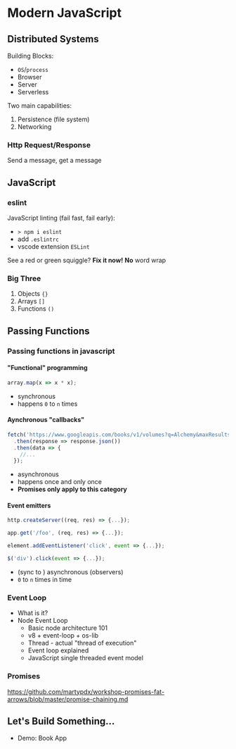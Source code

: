 Modern JavaScript
===


## Distributed Systems

Building Blocks:
* `OS`/`process`
* Browser
* Server
* Serverless

Two main capabilities:
1. Persistence (file system)
2. Networking

### Http Request/Response

Send a message, get a message

## JavaScript

### eslint

JavaScript linting (fail fast, fail early):
* `> npm i eslint`
* add `.eslintrc`
* vscode extension `ESLint`

See a red or green squiggle? **Fix it now!**
**No** word wrap

### Big Three

1. Objects `{}`
2. Arrays `[]`
3. Functions `()`

## Passing Functions

### Passing functions in javascript

#### "Functional" programming

```js
array.map(x => x * x);
```

* synchronous 
* happens `0` to `n` times

#### Aynchronous "callbacks"

```js
fetch('https://www.googleapis.com/books/v1/volumes?q=Alchemy&maxResults=40&startIndex=1')
  .then(response => response.json())
  .then(data => {
    //...
  });
```

* asynchronous 
* happens once and only once
* __Promises only apply to this category__

#### Event emitters

```js
http.createServer((req, res) => {...});

app.get('/foo', (req, res) => {...});

element.addEventListener('click', event => {...});

$('div').click(event => {...});
```

* (sync to ) asynchronous (observers)
* `0` to `n` times in time

### Event Loop

* What is it?
* Node Event Loop
    * Basic node architecture 101
    * v8 + event-loop + os-lib
    * Thread - actual "thread of execution"
    * Event loop explained
    * JavaScript single threaded event model

### Promises

https://github.com/martypdx/workshop-promises-fat-arrows/blob/master/promise-chaining.md

## Let's Build Something...

* Demo: Book App




